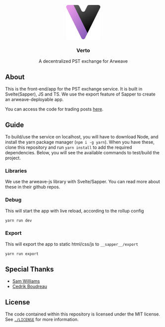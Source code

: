 <p align="center">
  <a href="https://verto.exchange">
    <img src="../static/logo_light.svg" alt="Verto logo (dark version)" width="110">
  </a>

  <h3 align="center">Verto</h3>

  <p align="center">
    A decentralized PST exchange for Arweave
 </p>
</p>

## About

This is the front-end/app for the PST exchange service. It is built in Svelte(Sapper), JS and TS. We use the export feature of Sapper to create an arweave-deployable app.

You can access the code for trading posts [here](https://github.com/useverto/trading-post).

## Guide

To build/use the service on localhost, you will have to download Node, and install the yarn package manager (`npm i -g yarn`). When you have these, clone this repository and run `yarn install` to add the required dependencies. 
Below, you will see the available commands to test/build the project.

### Libraries

We use the arweave-js library with Svelte/Sapper. You can read more about these in their github repos.

### Debug

This will start the app with live reload, according to the rollup config
```sh
yarn run dev
```

### Export

This will export the app to static html/css/js to `__sapper__/export`
```sh
yarn run export
```

## Special Thanks

- [Sam Williams](https://twitter.com/samecwilliams)
- [Cedrik Boudreau](https://github.com/cedriking)

## License

The code contained within this repository is licensed under the MIT license.
See [`./LICENSE`](../LICENSE) for more information.